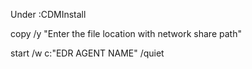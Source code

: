 Under :CDMInstall

copy /y "Enter the file location with network share path"

start /w c:\"EDR AGENT NAME" /quiet